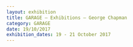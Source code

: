 ```yaml
---
layout: exhibition
title: GARAGE — Exhibitions — George Chapman
category: GARAGE
date: 19/10/2017
exhibition_dates: 19 - 21 October 2017
---
```

